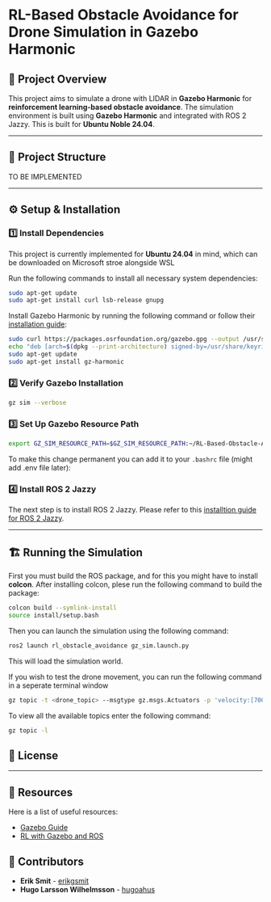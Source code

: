 # RL-Based Obstacle Avoidance for Drone Simulation in Gazebo Harmonic

## 🚀 Project Overview

This project aims to simulate a drone with LIDAR in **Gazebo Harmonic** for **reinforcement learning-based obstacle avoidance**. The simulation environment is built using **Gazebo Harmonic** and integrated with ROS 2 Jazzy. This is built for **Ubuntu Noble 24.04**. 

---

## 📁 Project Structure

TO BE IMPLEMENTED

---

## ⚙️ Setup & Installation

### **1️⃣ Install Dependencies**
This project is currently implemented for **Ubuntu 24.04** in mind, which can be downloaded on Microsoft stroe alongside WSL

Run the following commands to install all necessary system dependencies:

```bash
sudo apt-get update
sudo apt-get install curl lsb-release gnupg
```

Install Gazebo Harmonic by running the following command or follow their [installation guide](https://gazebosim.org/docs/harmonic/install_ubuntu/):


```bash
sudo curl https://packages.osrfoundation.org/gazebo.gpg --output /usr/share/keyrings/pkgs-osrf-archive-keyring.gpg
echo "deb [arch=$(dpkg --print-architecture) signed-by=/usr/share/keyrings/pkgs-osrf-archive-keyring.gpg] http://packages.osrfoundation.org/gazebo/ubuntu-stable $(lsb_release -cs) main" | sudo tee /etc/apt/sources.list.d/gazebo-stable.list > /dev/null
sudo apt-get update
sudo apt-get install gz-harmonic
```

### **2️⃣ Verify Gazebo Installation**

```bash
gz sim --verbose
```


### **3️⃣ Set Up Gazebo Resource Path**

```bash
export GZ_SIM_RESOURCE_PATH=$GZ_SIM_RESOURCE_PATH:~/RL-Based-Obstacle-Avoidance-for-Drone/install/rl_obstacle_avoidance/share/rl_obstacle_avoidance/models

```

To make this change permanent you can add it to your `.bashrc` file (might add .env file later):

### **4️⃣ Install ROS 2 Jazzy**

The next step is to install ROS 2 Jazzy. Please refer to this [installtion guide for ROS 2 Jazzy](https://docs.ros.org/en/jazzy/Installation/Ubuntu-Install-Debs.html).

---

## 🏗️ Running the Simulation

First you must build the ROS package, and for this you might have to install **colcon**. After installing colcon, plese run the following command to build the package:

```bash
colcon build --symlink-install
source install/setup.bash
```

Then you can launch the simulation using the following command:

```bash
ros2 launch rl_obstacle_avoidance gz_sim.launch.py
```

This will load the simulation world.

If you wish to test the drone movement, you can run the following command in a seperate terminal window

```bash
gz topic -t <drone_topic> --msgtype gz.msgs.Actuators -p 'velocity:[700, 700, 700, 700]'
```

To view all the available topics enter the following command:

```bash
gz topic -l
```




## 📜 License


---

## 📖 Resources

Here is a list of useful resources:
- [Gazebo Guide](https://gazebosim.org/docs/latest/getstarted/)
- [RL with Gazebo and ROS](https://github.com/vmayoral/basic_reinforcement_learning/blob/master/tutorial7/README.md)


## 🙌 Contributors

- **Erik Smit** - [erikgsmit](https://github.com/erikgsmit)
- **Hugo Larsson Wilhelmsson** - [hugoahus](https://github.com/hugoahus)



